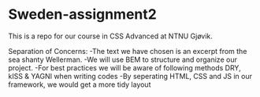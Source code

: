# Sweden-assignment2
This is a repo for our course in CSS Advanced at NTNU Gjøvik.

Separation of Concerns:
-The text we have chosen is an excerpt from the sea shanty Wellerman.
-We will use BEM to structure and organize our project.
-For best practices we will be aware of following methods DRY, kISS & YAGNI when writing codes
-By seperating HTML, CSS and JS in our framework, we would get a more tidy layout
